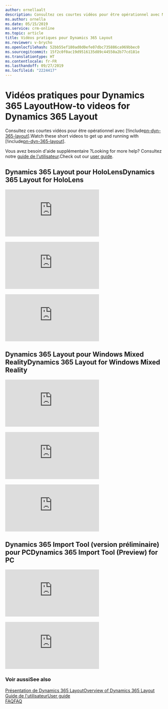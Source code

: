 ```yaml
---
author: ornellaalt
description: Consultez ces courtes vidéos pour être opérationnel avec Microsoft Dynamics 365 Layout
ms.author: ornella
ms.date: 05/15/2019
ms.service: crm-online
ms.topic: article
title: Vidéos pratiques pour Dynamics 365 Layout
ms.reviewer: v-brycho
ms.openlocfilehash: 52bb55ef180ad0d0efe07dbc735886ca969bbec0
ms.sourcegitcommit: 15f2c0f0ac19d9516135d89c44550a2b77cd181e
ms.translationtype: HT
ms.contentlocale: fr-FR
ms.lasthandoff: 09/27/2019
ms.locfileid: "2224417"
---
```

# <a name="how-to-videos-for-dynamics-365-layout"></a><span data-ttu-id="ca479-103">Vidéos pratiques pour Dynamics 365 Layout</span><span class="sxs-lookup"><span data-stu-id="ca479-103">How-to videos for Dynamics 365 Layout</span></span>

<span data-ttu-id="ca479-104">Consultez ces courtes vidéos pour être opérationnel avec [!include[pn-dyn-365-layout](../includes/pn-dyn-365-layout.md)].</span><span class="sxs-lookup"><span data-stu-id="ca479-104">Watch these short videos to get up and running with [!include[pn-dyn-365-layout](../includes/pn-dyn-365-layout.md)].</span></span>

<span data-ttu-id="ca479-105">Vous avez besoin d'aide supplémentaire ?</span><span class="sxs-lookup"><span data-stu-id="ca479-105">Looking for more help?</span></span> <span data-ttu-id="ca479-106">Consultez notre [guide de l'utilisateur](user-guide.md).</span><span class="sxs-lookup"><span data-stu-id="ca479-106">Check out our [user guide](user-guide.md).</span></span>

## <a name="dynamics-365-layout-for-hololens"></a><span data-ttu-id="ca479-107">Dynamics 365 Layout pour HoloLens</span><span class="sxs-lookup"><span data-stu-id="ca479-107">Dynamics 365 Layout for HoloLens</span></span>

<div class="embeddedvideo"><iframe src="https://www.microsoft.com/videoplayer/embed/RE2EWQP" frameborder="0" allowfullscreen=""></iframe></div>
</br>
<div class="embeddedvideo"><iframe src="https://www.microsoft.com/videoplayer/embed/RE2EK2u" frameborder="0" allowfullscreen=""></iframe></div>
</br>
<div class="embeddedvideo"><iframe src="https://www.microsoft.com/videoplayer/embed/RE2EZt5" frameborder="0" allowfullscreen=""></iframe></div>

## <a name="dynamics-365-layout-for-windows-mixed-reality"></a><span data-ttu-id="ca479-108">Dynamics 365 Layout pour Windows Mixed Reality</span><span class="sxs-lookup"><span data-stu-id="ca479-108">Dynamics 365 Layout for Windows Mixed Reality</span></span>

<div class="embeddedvideo"><iframe src="https://www.microsoft.com/videoplayer/embed/RE2EOUG" frameborder="0" allowfullscreen=""></iframe></div>
</br>
<div class="embeddedvideo"><iframe src="https://www.microsoft.com/videoplayer/embed/RE2EK2x" frameborder="0" allowfullscreen=""></iframe></div>
</br>
<div class="embeddedvideo"><iframe src="https://www.microsoft.com/videoplayer/embed/RE2EK2w" frameborder="0" allowfullscreen=""></iframe></div>

## <a name="dynamics-365-import-tool-preview-for-pc"></a><span data-ttu-id="ca479-109">Dynamics 365 Import Tool (version préliminaire) pour PC</span><span class="sxs-lookup"><span data-stu-id="ca479-109">Dynamics 365 Import Tool (Preview) for PC</span></span>

<div class="embeddedvideo"><iframe src="https://www.microsoft.com/videoplayer/embed/RWqjaR" frameborder="0" allowfullscreen=""></iframe></div>
</br>
<div class="embeddedvideo"><iframe src="https://www.microsoft.com/videoplayer/embed/RWqDZa" frameborder="0" allowfullscreen=""></iframe></div>

### <a name="see-also"></a><span data-ttu-id="ca479-110">Voir aussi</span><span class="sxs-lookup"><span data-stu-id="ca479-110">See also</span></span>
[<span data-ttu-id="ca479-111">Présentation de Dynamics 365 Layout</span><span class="sxs-lookup"><span data-stu-id="ca479-111">Overview of Dynamics 365 Layout</span></span>](index.md)<br/>
[<span data-ttu-id="ca479-112">Guide de l'utilisateur</span><span class="sxs-lookup"><span data-stu-id="ca479-112">User guide</span></span>](user-guide.md)<br/>
[<span data-ttu-id="ca479-113">FAQ</span><span class="sxs-lookup"><span data-stu-id="ca479-113">FAQ</span></span>](faq.md)<br/>
